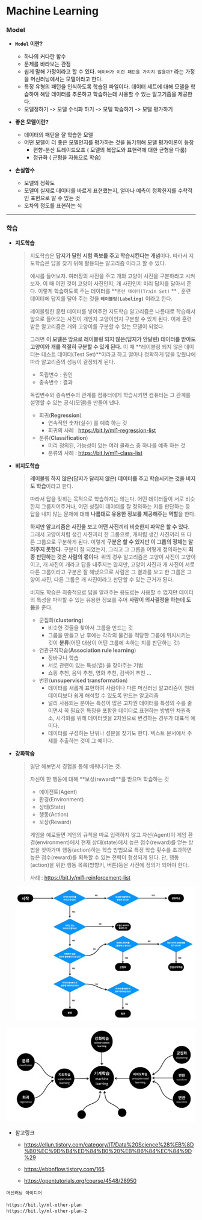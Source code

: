 # Machine Learning



### Model

- **`Model` 이란?**
  - 하나의 커다란 함수 
  - 문제를 바라보는 관점
  - 쉽게 말해 가정이라고 할 수 있다. `데이터가 이런 패턴을 가지지 않을까?` 라는 가정을 머신러닝에서는 모델이라고 한다.
  - 특정 유형의 패턴을 인식하도록 학습된 파일이다. 데이터 세트에 대해 모델을 학습하여 해당 데이터를 추론하고 학습하는데 사용할 수 있는 알고기즘을 제공한다.
  - 모델정하기 -> 모델 수식화 하기 -> 모델 학습하기 -> 모델 평가하기

- **좋은 모델이란?**
  - 데이터의 패턴을 잘 학습한 모델
  - 어떤 모델이 더 좋은 모델인지를 평가하는 것을 돕기위해 모델 평가이론이 등장
    - 편향-분산 트레이드오프 ( 모델의 복잡도와 표현력에 대한 균형을 다룸)
    - 정규화 ( 군형을 자동으로 학습)

- **손실함수**
  - 모델의 정확도
  - 모델이 실제로 데이터를 바르게 표현했는지, 얼마나 예측이 정확한지를 수학적인 표현으로 알 수 있는 것
  - 오차의 정도를 표현하는 식

---



### 학습

- **지도학습**

  >  지도학습은 **답지가 달린 시험 족보를 주고 학습시킨다는 개념**이다. 따라서 지도학습은 답을 찾기 위해 활용되는 알고리즘 이라고 할 수 있다.
  >
  >  예시를 들어보자. 여러장의 사진을 주고 개와 고양이 사진을 구분하라고 시켜보자. 이 때 어떤 것이 고양이 사진인지, 개 사진인지 미리 답지를 달아서 준다. 이렇게 학습하도록 주는 데이터를 **`훈련 데이터(Train Set)` ** , 훈련 데이터에 답지를 달아 주는 것을 **`레이블링(Labeling)`** 이라고 한다. 
  >
  >  레이블링한 훈련 데이터를 넣어주면 지도학습 알고리즘은 나름대로 학습해서 앞으로 들어오는 사진이 개인지 고양이인지 구분할 수 있게 된다. 이제 훈련받은 알고리즘은 개와 고양이를 구분할 수 있는 모델이 되었다.
  >
  >  그러면 **이 모델은 앞으로 레이블링 되지 않은(답지가 안달린) 데이터를 받아도 고양이와 개를 적절히 구분할 수 있게 된다.** 이 때 **레이블링 되지 않은 데이터는 테스트 데이터(Test Set)**이라고 하고 얼마나 정확하게 답을 맞췄냐에 따라 알고리즘의 성능이 결정되게 된다.
  >
  > - 독립변수 : 원인
  > - 종속변수 : 결과
  >
  >  독립변수와 종속변수의 관계를 컴퓨터에게 학습시키면 컴퓨터는 그 관계를 설명할 수 있는 공식(모델)을 만들어 낸다.
  >
  > - 회귀(**Regression**)
  >     - 연속적인 숫자(실수) 를 예측 하는 것
  >     - 회귀의 사례 : https://bit.ly/ml1-regression-list
  > - 분류(**Classification**)
  >     - 미리 정의된, 가능성이 있는 여러 클래스 중 하나를 예측 하는 것
  >     - 분류의 사례 : https://bit.ly/ml1-class-list

- **비지도학습**

  >  **레이블링 하지 않은(답지가 달리지 않은) 데이터를 주고 학습시키는 것을 비지도 학습**이라고 한다.
  >
  >  따라서 답을 맞히는 목적으로 학습하지는 않는다. 어떤 데이터들이 서로 비슷한지 그룹지어주거나, 어떤 성질이 데이터를 잘 정의하는 지를 판단하는 등 답을 내지 않는 문제에 대해 **나름대로 유용한 정보를 제공해주는 역할**을 한다.
  >
  >  **하지만 알고리즘은 사진을 보고 어떤 사진끼리 비슷한지 파악은 할 수 있다.** 그래서 고양이처럼 생긴 사진끼리 한 그룹으로, 개처럼 생긴 사진끼리 또 다른 그룹으로 구분하게 된다. 이렇게 **구분은 할 수 있지만 이 그룹의 정체는 알려주지 못한다.** 구분이 잘 되었는지, 그리고 그 그룹을 어떻게 정의하는지 **최종 판단하는 것은 사람의 몫이다**. 위의 경우 알고리즘은 고양이 사진이 고양이이고, 개 사진이 개라고 답을 내주지는 않지만, 고양이 사진과 개 사진이 서로 다른 그룹이라고 구분은 잘 해냈으므로 사람은 그 결과를 보고 한 그룹은 고양이 사진, 다른 그룹은 개 사진이라고 판단할 수 있는 근거가 된다.
  >
  >  비지도 학습은 최종적으로 답을 알려주는 용도로는 사용할 수 없지만 데이터의 특성을 파악할 수 있는 유용한 정보를 주어 **사람이 의사결정을 하는데 도움**을 준다.
  >
  > - 군집화(**clustering**)
  >   - 비슷한 것들을 찾아서 그룹을 만드는 것
  >   - 그룹을 만들고 난 후에는 각각의 물건을 적당한 그룹에 위치시키는 것이 **분류**(어떤 대상이 어떤 그룹에 속하는 지를 판단하는 것)
  > - 연관규칙학습(**Association rule learning**)
  >   - 장바구니 학습
  >   - 서로 관련이 있는 특성(열) 을 찾아주는 기법
  >   - 쇼핑 추천, 음악 추천, 영화 추천, 검색어 추천 ...
  > - 변환(**unsupervised transformation**)
  >   - 데이터를 새롭게 표현하여 사람이나 다른 머신러닝 알고리즘이 원래 데이터보다 쉽게 해석할 수 있도록 만드는 알고리즘
  >   - 널리 사용되는 분야는 특성이 많은 고차원 데이터를 특성의 수를 줄이면서 꼭 필요한 특징을 포함한 데이터로 표현하는 방법인 차원축소, 시각화를 위해 데이터셋을 2차원으로 변경하는 경우가 대표적 예이다.
  >   - 데이터를 구성하는 단위나 성분을 찾기도  한다. 텍스트 문서에서 주제를 추출하는 것이 그 예이다.

- **강화학습**

  >  일단 해보면서 경험을 통해 배워나가는 것.
  >
  >  자신이 한 행동에 대해 **보상(reward)**를 받으며 학습하는 것
  >
  > - 에이전트(Agent) 
  > - 환경(Environment)
  > - 상태(State)
  > - 행동(Action)
  > - 보상(Reward)
  >
  >  게임을 예로들면 게임의 규칙을 따로 입력하지 않고 자신(Agent)이 게임 환경(environment)에서 현재 상태(state)에서 높은 점수(reward)를 얻는 방법을 찾아가며 행동(action)하는 학습 방법으로 특정 학습 횟수를 초과하면 높은 점수(reward)를 획득할 수 있는 전략이 형성되게 된다. 단, 행동(action)을 위한 행동 목록(방향키, 버튼)등은 사전에 정의가 되어야 한다.
  >
  >  사례 : https://bit.ly/ml1-reinforcement-list

  ![image-20210429230722544](기본개념.assets/image-20210429230722544.png)

![image-20210429230716988](기본개념.assets/image-20210429230716988.png)

- 참고링크

  - https://ellun.tistory.com/category/IT/Data%20Science%28%EB%8D%B0%EC%9D%B4%ED%84%B0%20%EB%B6%84%EC%84%9D%29

  - https://ebbnflow.tistory.com/165

  - https://opentutorials.org/course/4548/28950

```
머신러닝 아이디어

https://bit.ly/ml-other-plan
https://bit.ly/ml-other-plan-2
```



